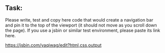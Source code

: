 ## Task: 

Please write, test and copy here code that would create a navigation bar and pin it to the top of the viewport (it should not move as you scroll down the page).  If you use a jsbin or similar test environment, please paste its link here.

https://jsbin.com/yaqiwag/edit?html,css,output